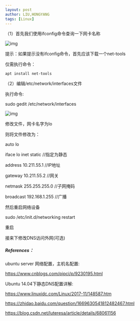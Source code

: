 ```yaml
---
layout: post
author: LIU,HONGYANG
tags: [Linux]
---
```






（1）首先我们使用ifconfig命令查询一下网卡名称

 ![img](https://img2018.cnblogs.com/blog/1067977/201908/1067977-20190817213304563-1653720570.png)



提示：如果提示没有ifconfig命令，首先应该下载一个net-tools

仅需执行命令：

```
apt install net-tools
```





（2）编辑/etc/network/interfaces文件

执行命令:



sudo gedit /etc/network/interfaces

  

 ![img](https://tva1.sinaimg.cn/large/007S8ZIlgy1gfm1h0cm02j31800s6764.jpg)

 



修改文件，网卡名字为lo



则将文件修改为：

auto lo

iface lo inet static       //指定为静态

address  10.211.55.1     //IP地址

gateway 10.211.55.2     //网关

netmask 255.255.255.0  //子网掩码

broadcast 192.168.1.255  //广播

 

然后重启网络设备

 

sudo /etc/init.d/networking restart

重启

 

接来下修改DNS访问外网(可选)

 

##### References：



ubuntu server 网络配置，主机名配置:

https://www.cnblogs.com/pipci/p/9230195.html



Ubuntu 14.04下静态DNS配置详解:

https://www.linuxidc.com/Linux/2017-11/148587.htm

https://zhidao.baidu.com/question/1669630541812482467.html

https://blog.csdn.net/luteresa/article/details/68061156

 